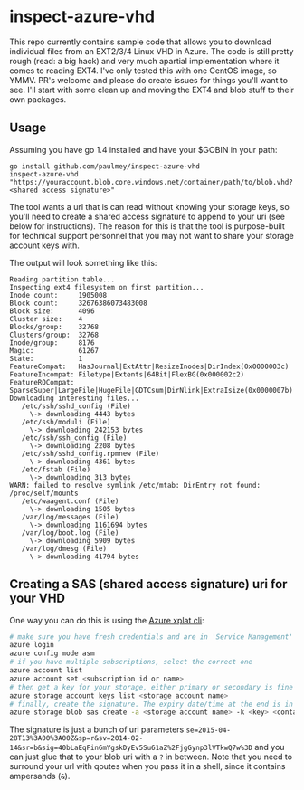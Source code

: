 # inspect-azure-vhd

This repo currently contains sample code that allows you to download individual
files from an EXT2/3/4 Linux VHD in Azure. The code is still pretty rough (read: a big hack)
and very much apartial implementation where it comes to reading EXT4. I've only tested
this with one CentOS image, so YMMV. PR's welcome and please do create issues for things 
you'll want to see. I'll start with some clean up and moving the EXT4 and blob stuff to 
their own packages.

## Usage

Assuming you have go 1.4 installed and have your $GOBIN in your path:
```
go install github.com/paulmey/inspect-azure-vhd
inspect-azure-vhd "https://youraccount.blob.core.windows.net/container/path/to/blob.vhd?<shared access signature>"
```
The tool wants a url that is can read without knowing your storage keys, so you'll need to create a
shared access signature to append to your uri (see below for instructions). The reason for this is that the tool is purpose-built
for technical support personnel that you may not want to share your storage account keys with.

The output will look something like this:
```
Reading partition table...
Inspecting ext4 filesystem on first partition...
Inode count:     1905008
Block count:     32676386073483008
Block size:      4096
Cluster size:    4
Blocks/group:    32768
Clusters/group:  32768
Inode/group:     8176
Magic:           61267
State:           1
FeatureCompat:   HasJournal|ExtAttr|ResizeInodes|DirIndex(0x0000003c)
FeatureIncompat: Filetype|Extents|64Bit|FlexBG(0x000002c2)
FeatureROCompat: SparseSuper|LargeFile|HugeFile|GDTCsum|DirNlink|ExtraIsize(0x0000007b)
Downloading interesting files...
   /etc/ssh/sshd_config (File) 
     \-> downloading 4443 bytes
   /etc/ssh/moduli (File) 
     \-> downloading 242153 bytes
   /etc/ssh/ssh_config (File) 
     \-> downloading 2208 bytes
   /etc/ssh/sshd_config.rpmnew (File) 
     \-> downloading 4361 bytes
   /etc/fstab (File) 
     \-> downloading 313 bytes
WARN: failed to resolve symlink /etc/mtab: DirEntry not found: /proc/self/mounts
   /etc/waagent.conf (File) 
     \-> downloading 1505 bytes
   /var/log/messages (File) 
     \-> downloading 1161694 bytes
   /var/log/boot.log (File) 
     \-> downloading 5909 bytes
   /var/log/dmesg (File) 
     \-> downloading 41794 bytes
```

## Creating a SAS (shared access signature) uri for your VHD

One way you can do this is using the [Azure xplat cli](http://github.com/Azure/azure-xplat-cli):
```sh
# make sure you have fresh credentials and are in 'Service Management' mode
azure login
azure config mode asm
# if you have multiple subscriptions, select the correct one
azure account list
azure account set <subscription id or name>
# then get a key for your storage, either primary or secondary is fine
azure storage account keys list <storage account name>
# finally, create the signature. The expiry date/time at the end is in UTC
azure storage blob sas create -a <storage account name> -k <key> <container> <blob path> r 2015-06-01T13:00:00
```

The signature is just a bunch of uri parameters `se=2015-04-28T13%3A00%3A00Z&sp=r&sv=2014-02-14&sr=b&sig=40bLaEqFin6mYgskDyEv5Su61aZ%2FjgGynp3lVTkwQ7w%3D`
and you can just glue that to your blob uri with a `?` in between. 
Note that you need to surround your url with qoutes when you pass it in a shell, since it contains ampersands (`&`).

